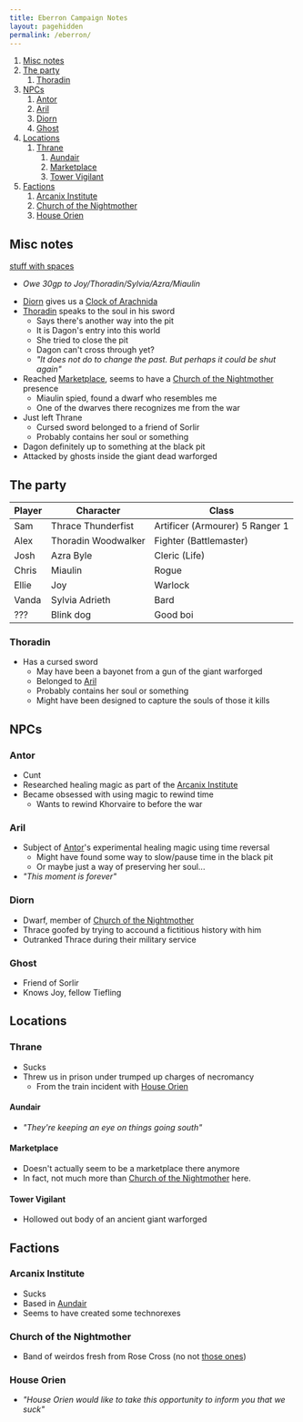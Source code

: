 ```yaml
---
title: Eberron Campaign Notes
layout: pagehidden
permalink: /eberron/
---
```


1. [Misc notes](#misc-notes)
2. [The party](#the-party)
   1. [Thoradin](#thoradin)
3. [NPCs](#npcs)
   1. [Antor](#antor)
   2. [Aril](#aril)
   3. [Diorn](#diorn)
   4. [Ghost](#ghost)
4. [Locations](#locations)
   1. [Thrane](#thrane)
      1. [Aundair](#aundair)
      2. [Marketplace](#marketplace)
      3. [Tower Vigilant](#tower-vigilant)
5. [Factions](#factions)
   1. [Arcanix Institute](#arcanix-institute)
   2. [Church of the Nightmother](#church-of-the-nightmother)
   3. [House Orien](#house-orien)

## Misc notes
[stuff with spaces](#stuff-with-spaces)

* *Owe 30gp to Joy/Thoradin/Sylvia/Azra/Miaulin*

<!-- NEWEST NOTES HERE -->
* [Diorn](#diorn) gives us a [Clock of Arachnida](https://www.dndbeyond.com/magic-items/cloak-of-arachnida)
* [Thoradin](#thoradin) speaks to the soul in his sword
  * Says there's another way into the pit
  * It is Dagon's entry into this world
  * She tried to close the pit
  * Dagon can't cross through yet?
  * *"It does not do to change the past. But perhaps it could be shut again"*
* Reached [Marketplace](#marketplace), seems to have a [Church of the Nightmother](#church-of-the-nightmother) presence
  * Miaulin spied, found a dwarf who resembles me
  * One of the dwarves there recognizes me from the war
* Just left Thrane
  * Cursed sword belonged to a friend of Sorlir
  * Probably contains her soul or something
* Dagon definitely up to something at the black pit
* Attacked by ghosts inside the giant dead warforged


## The party

| Player    | Character           | Class                           |
|-----------|---------------------|---------------------------------|
| Sam       | Thrace Thunderfist  | Artificer (Armourer) 5 Ranger 1 |
| Alex      | Thoradin Woodwalker | Fighter (Battlemaster)          |
| Josh      | Azra Byle           | Cleric (Life)                   |
| Chris     | Miaulin             | Rogue                           |
| Ellie     | Joy                 | Warlock                         |
| Vanda     | Sylvia Adrieth      | Bard                            |
| ???       | Blink dog           | Good boi                        |


### Thoradin
* Has a cursed sword
  * May have been a bayonet from a gun of the giant warforged
  * Belonged to [Aril](#aril)
  * Probably contains her soul or something
  * Might have been designed to capture the souls of those it kills

## NPCs

### Antor
* Cunt
* Researched healing magic as part of the [Arcanix Institute](#arcanix-institute)
* Became obsessed with using magic to rewind time
  * Wants to rewind Khorvaire to before the war

### Aril
* Subject of [Antor](#antor)'s experimental healing magic using time reversal
  * Might have found some way to slow/pause time in the black pit
  * Or maybe just a way of preserving her soul...
* *"This moment is forever"*

### Diorn
* Dwarf, member of [Church of the Nightmother](#church-of-the-nightmother)
* Thrace goofed by trying to accound a fictitious history with him
* Outranked Thrace during their military service

### Ghost
* Friend of Sorlir
* Knows Joy, fellow Tiefling

<!-- --------------------------------------------------------------------------- -->

## Locations

### Thrane
* Sucks
* Threw us in prison under trumped up charges of necromancy
  * From the train incident with [House Orien](#house-orien)

#### Aundair
* *"They're keeping an eye on things going south"*

#### Marketplace
* Doesn't actually seem to be a marketplace there anymore
* In fact, not much more than [Church of the Nightmother](#church-of-the-nightmother) here.

#### Tower Vigilant
* Hollowed out body of an ancient giant warforged 

## Factions

### Arcanix Institute
* Sucks
* Based in [Aundair](#aundair)
* Seems to have created some technorexes

### Church of the Nightmother
* Band of weirdos fresh from Rose Cross (no not [those ones](#the-party))

### House Orien
* *"House Orien would like to take this opportunity to inform you that we suck"*